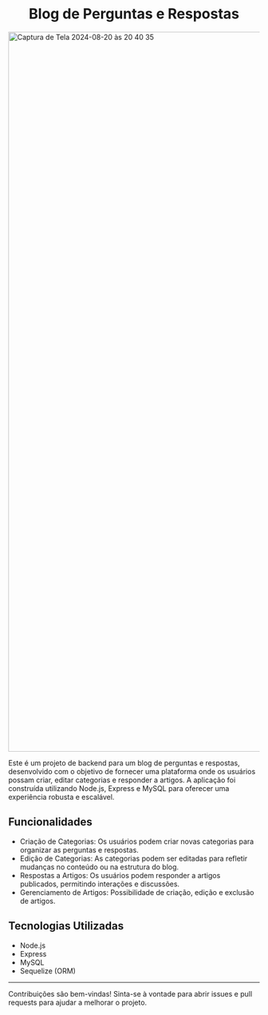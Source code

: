 <div align="center">
  <h1>Blog de Perguntas e Respostas</h1>
</div>
<img width="1440" alt="Captura de Tela 2024-08-20 às 20 40 35" src="https://github.com/user-attachments/assets/fc020b49-3a8c-4e93-b3f9-aec253c1fa71">

Este é um projeto de backend para um blog de perguntas e respostas, desenvolvido com o objetivo de fornecer uma plataforma onde os usuários possam criar, editar categorias e responder a artigos. A aplicação foi construída utilizando Node.js, Express e MySQL para oferecer uma experiência robusta e escalável.

## Funcionalidades
<ul>
  <li>Criação de Categorias: Os usuários podem criar novas categorias para organizar as perguntas e respostas. </li>
  <li>Edição de Categorias: As categorias podem ser editadas para refletir mudanças no conteúdo ou na estrutura do blog. </li>
  <li>Respostas a Artigos: Os usuários podem responder a artigos publicados, permitindo interações e discussões. </li>
  <li>Gerenciamento de Artigos: Possibilidade de criação, edição e exclusão de artigos.</li>
</ul>

## Tecnologias Utilizadas

<ul>
<li>Node.js</li>
<li>Express</li>
<li>MySQL</li>
<li>Sequelize (ORM)</li>
</ul>

<hr/>
Contribuições são bem-vindas! Sinta-se à vontade para abrir issues e pull requests para ajudar a melhorar o projeto.

